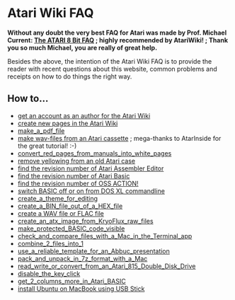 # Atari Wiki FAQ  
  
__Without any doubt the very best FAQ for Atari was made by Prof. Michael Current: [The ATARI 8 Bit FAQ](../atari8bitfaq/index.md) ; highly recommended by AtariWiki! ; Thank you so much Michael, you are really of great help.__  
  
Besides the above, the intention of the Atari Wiki FAQ is to provide the reader with recent questions about this website, common problems and receipts on how to do things the right way.  
## How to...  
- [get an account as an author for the Atari Wiki](https://atariwiki.org/wiki/Wiki.jsp?page=How%20to%20get%20Wiki%20edit%20permissions)  
- [create new pages in the Atari Wiki](https://atariwiki.org/wiki/Wiki.jsp?page=How%20to%20create%20new%20pages%20in%20the%20Atari%20Wiki)  
- [make_a_pdf_file](../make_a_pdf_file/index.md)  
- [make wav-files from an Atari cassette](https://atarinside.dyndns.org/blog/index.php/tutorial-how-to-dump-an-old-atari-cassettetape-to-a-cas-or-wav-file/) ; mega-thanks to AtarInside for the great tutorial! :-)  
- [convert_red_pages_from_manuals_into_white_pages](../convert_red_pages_from_manuals_into_white_pages/index.md)  
- [remove yellowing from an old Atari case](http://atariage.com/forums/topic/138244-how-to-remove-yellowing-from-an-old-atari-case/)  
- [find the revision number of Atari Assembler Editor](https://atariwiki.org/wiki/Wiki.jsp?page=Atari%20Assembler%20Editor#section-Atari+Assembler+Editor-AssemblerEditorRevisionABCartridgesOutlookForRevisionCAndMaybeD)  
- [find the revision number of Atari Basic](../How_to_find_the_revision_number_of_Atari_Basic/index.md)  
- [find the revision number of OSS ACTION!](../How_to_find_the_revision_number_of_ACTION!/index.md)  
- [switch BASIC off or on from DOS XL commandline](../BASIC_on-off_from_DOS_XL_commandline/index.md)  
- [create_a_theme_for_editing](../create_a_theme_for_editing/index.md)  
- [create_a_BIN_file_out_of_a_HEX_file](../create_a_BIN_file_out_of_a_HEX_file/index.md)  
- [create a WAV file or FLAC file](https://atariwiki.org/wiki/Wiki.jsp?page=Voice%20and%20Data%20Cassettes)  
- [create_an_atx_image_from_KryoFlux_raw_files](../create_an_atx_image_from_KryoFlux_raw_files/index.md)  
- [make_protected_BASIC_code_visible](../make_protected_BASIC_code_visible/index.md)  
- [check_and_compare_files_with_a_Mac_in_the_Terminal_app](../check_and_compare_files_with_a_Mac_in_the_Terminal_app/index.md)  
- [combine_2_files_into_1](../combine_2_files_into_1/index.md)  
- [use_a_reliable_template_for_an_Abbuc_presentation](../use_a_reliable_template_for_an_Abbuc_presentation/index.md)  
- [pack_and_unpack_in_7z_format_with_a_Mac](../pack_and_unpack_in_7z_format_with_a_Mac/index.md)  
- [read_write_or_convert_from_an_Atari_815_Double_Disk_Drive](../read_write_or_convert_from_an_Atari_815_Double_Disk_Drive/index.md)  
- [disable_the_key_click](../disable_the_key_click/index.md)  
- [get_2_columns_more_in_Atari_BASIC](../get_2_columns_more_in_Atari_BASIC/index.md)  
- [install Ubuntu on MacBook using USB Stick](https://help.ubuntu.com/community/How%20to%20install%20Ubuntu%20on%20MacBook%20using%20USB%20Stick)  
